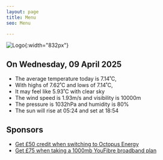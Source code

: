 ```yaml
---
layout: page
title: Menu
seo: Menu

---
```


![Logo](/images/logo.jpg){:width="832px"}

<!-- weather_marker starts -->
## On Wednesday, 09 April 2025

- The average temperature today is 7.14˚C,
- With highs of 7.62˚C and lows of 7.14˚C,
- It may feel like 5.93˚C with clear sky
- The wind speed is 1.93m/s and visibility is 10000m
- The pressure is 1032hPa and humidity is 80%
- The sun will rise at 05:24 and set at 18:54

<!-- weather_marker ends -->

## Sponsors

- [Get £50 credit when switching to Octopus Energy](https://bit.ly/3oD1nnS)
- [Get £75 when taking a 1000mb YouFibre broadband plan](https://aklam.io/91zWhU?)



